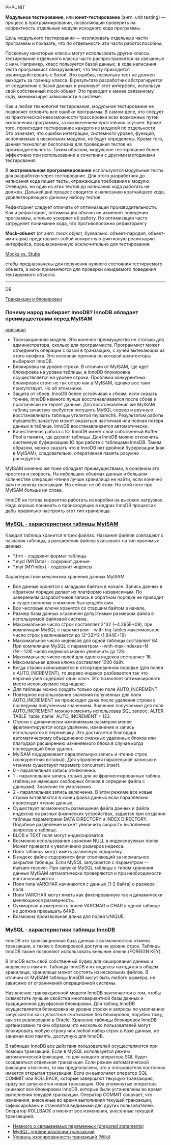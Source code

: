 PHPUNIT

<strong>Модульное тестирование</strong>, или <strong>юнит-тестирование</strong> (англ. unit testing) — процесс в программировании, позволяющий проверить на корректность отдельные модули исходного кода программы.
<p>Цель модульного тестирования — изолировать отдельные части программы и показать, что по отдельности эти части работоспособны.</p>
<p>Поскольку некоторые классы могут использовать другие классы, тестирование отдельного класса часто распространяется на связанные с ним. Например, класс пользуется базой данных; в ходе написания теста программист обнаруживает, что тесту приходится взаимодействовать с базой. Это ошибка, поскольку тест не должен выходить за границу класса. В результате разработчик абстрагируется от соединения с базой данных и реализует этот интерфейс, используя свой собственный mock-объект. Это приводит к менее связанному коду, минимизируя зависимости в системе.</p>
<p>Как и любая технология тестирования, модульное тестирование не позволяет отловить все ошибки программы. В самом деле, это следует из практической невозможности трассировки всех возможных путей выполнения программы, за исключением простейших случаев. Кроме того, происходит тестирование каждого из модулей по отдельности. Это означает, что ошибки интеграции, системного уровня, функций, исполняемых в нескольких модулях, не будут определены. Кроме того, данная технология бесполезна для проведения тестов на производительность. Таким образом, модульное тестирование более эффективно при использовании в сочетании с другими методиками тестирования.</p>
<p>В <strong>экстремальном программировании</strong> используются модульные тесты для разработки через тестирование. Для этого разработчик до написания кода пишет тесты, отражающие требования к модулю. Очевидно, ни один из этих тестов до написания кода работать не должен. Дальнейший процесс сводится к написанию кратчайшего кода, удовлетворяющего данному набору тестов.</p>
<p>Рефакторинг следует отличать от оптимизации производительности. Как и рефакторинг, оптимизация обычно не изменяет поведение программы, а только ускоряет её работу. Но оптимизация часто затрудняет понимание кода, что противоположно рефакторингу</p>
<p><strong>Mock-объект</strong> (от англ. mock object, буквально: объект-пародия, объект-имитация) представляет собой конкретную фиктивную реализацию интерфейса, предназначенную исключительно для тестирования.</p>
<a href="http://maxshulga-ru.blogspot.ru/2012/03/mock-vs-stub.html">Mocks vs. Stubs</a>
<p>стабы предназначены для получения нужного состояния тестируемого объекта, а моки применяются для проверки ожидаемого поведения тестируемого объекта.</p>
<hr/>
DB

<a href="http://datasql.ru/basesql/16.htm">Транзакции и блокировки</a>
<h3>Почему народ выбирает InnoDB? InnoDB обладает преимуществами перед MyISAM</h3>
<a href="http://www.pentarh.com/wp/2011/03/02/mysql-innodb-highload-optimization/">оригинал</a>
<ul>
  <li>Транзакционная модель. Это конечно преимущество не столько для администратора, сколько для программиста.       Программист может объединить операции с базой в транзакцию, с кучей вытекающих из этого профита. Это основная причина по которой архитекторы выбирают InnoDB.</li>
  <li>Блокировка на уровне строки. В отличии от MyISAM, где идет блокировка на уровне таблицы, в InnoDB блокировка осуществляется на уровне строки. Проблема конкурентных блокировок стоит не так остро как в MyISAM, однако все таки присутствует. Но об этом ниже.</li>
  <li>Защита от сбоев. InnoDB более устойчивая к сбоям, если сказать точнее, InnoDB намного лучше восстанавливается после сбоев и практически не теряет данные. Для восстановления же MyISAM таблиц зачастую требуется потушить MySQL сервер и вручную восстанавливать таблицы утилитой myisamchk. Результатом работы myisamchk зачастую может оказаться частичная или полная потеря данных в таблице. InnoDB восстанавливается автоматически.</li>
  <li>Качественная работа с IO. InnoDB имеет свой собственный Buffer Pool в памяти, где держит таблицы. Для InnoDB можно отключить системную буферизацию IO при работе с таблицами InnoDB. Таким образом, можно сказать что в InnoDB нет двойной буферизации (как в MyISAM), следовательно, оперативная память разумно расходуется.</li>
</ul>
<p>MyISAM конечно же тоже обладает преимуществами, в основном это простота и скорость. На небольших объемах данных и большом количестве операций чтения лучше хранилища не найти, если конечно вам не нужны транзакции. Но сейчас не об этом. На этой ноте про MyISAM больше ни слова.</p>

<p>InnoDB не готова корректно работать из коробки на высоких нагрузках. Надо хорошо понимать о происходящих в недрах InnoDB процессах дабы правильно настроить этот тип хранилища.</p>

<h3><a href="http://www.jeo.ru/mysql-harakteristiki-tablitsyi-myisam.html">MySQL - характеристики таблицы MyISAM</a></h3>
Каждая таблица хранится в трех файлах. Названия файлов совпадают с названия таблицы, а расширения файлов указывают на тип хранимых данных.
<ul>
<li>*.frm - содержит формат таблицы</li>
<li>*.myd (MYData) - содержит данные</li>
<li>*.myi (MYIndex) - содержит индексы</li>
</ul>
Характеристики механизма хранения данных MyISAM
<ul>
<li>Все данные хранятся с младшим байтом в начале. Запись данных в обратном порядке делает их платформо независимым. По заверениям разработчиков запись в обратном порядке не приводит к существенному снижению быстродействия.</li>
<li>Все числовые ключи хранятся со старшим байтом в начале.</li>
<li>Размер базы данных ограничен допустимым размером файла в используемой файловой системе.</li>
<li>Максимальное число строк составляет 2^32 (~4.295E+09), при компиляции MySQL с параметром --with-big-tables максимальное число строк увеличивается до (2^32)^2 (1.844E+19)</li>
<li>Максимальное число индексов для одной таблицы составляет 64. При компиляции MySQL с параметром --with-max-indexes=N (N&lt;=128) число индексов можно увеличить до 128.</li>
<li>Максимальное число полей для одного индекса составляет 16.</li>
<li>Максимальная длина ключа составляет 1000 байт.</li>
<li>Когда строки записываются в отсортированном порядке (для полей с AUTO_INCREMENT), то дерево индекса разбивается так что верхний узел содержит один ключ. Это позволяет оптимизировать место используемое под индекс.</li><li>Для таблицы можно создать только одно поле AUTO_INCREMENT.</li>
<li>Повторное использование значений полученных для поля AUTO_INCREMENT не происходит даже после удаления строки с последним полученным значением. Значения получаемые для поля AUTO_INCREMENT можно изменить использовав SQL запрос. ALTER TABLE `table_name` AUTO_INCREMENT = 123.</li><li>Строки с динамически изменяемым размером менее фрагментируются когда удаление, изменение и запись используются в перемешку. Это достигается благодаря автоматическому объединению смежных удаленных блоков или благодаря расширению изменяемого блока в случае когда последующий блок удален.</li><li>MyISAM поддерживает параллельную запись и чтение строк (конкурентная вставка). Для управления паралельной записью и чтением существует параметр concurrent_insert.</li>
<li>0 - параллельная запись отключенна.</li>
<li>1 - параллельная запись только для не фрагментированных таблиц (таблиц не имеющих свободных блоков в середине файла с данными). Значение по умолчанию.</li>
<li>2 - параллельная запись включенна. В этом режиме все новые строки вставляются в конец файла данных если параллельно происходит чтение данных.</li>
<li>Существует возможность размещения файла данных и файла индексов на разных физических устройствах, задается при создании таблицы параметрами DATA DIRECTORY и INDEX DIRECTORY. Подобное разделение может увеличить скорость выполнения запросов к таблице.</li>
<li>BLOB и TEXT поля могут индексироватся.</li>
<li>Возможно использование значения NULL в индексируемых полях. Может привести к увеличению размеров индекса.</li>
<li>Поля таблицы могут иметь различную кодировку.</li>
<li>В индекс файле содержится флаг отвечающий за нормальное закрытие таблицы. Если MySQL запускается с параметром --myisam-recover. При запуске MySQL таблицы с типом хранения данных MyISAM автоматически проверяются и при необходимости востанавливаются.</li>
<li>Поля типа VARCHAR начинаются с данных (1-2 байта) о размере поля.</li>
<li>Поля VARCHAR могут иметь как фиксированную так и динамически меняющиюся размерность.</li>
<li>Суммарная размерность полей VARCHAR и CHAR в одной таблице не должна превышать 64KB.</li>
<li>Возможна произвольная длина для полей UNIQUE. </li>
</ul>
<h3><a href="http://www.jeo.ru/mysql-harakteristiki-tablitsyi-innodb.html">MySQL - характеристики таблицы InnoDB</a></h3>
InnoDB это транзакционная база данных с возможностью отмены транзакции, а также с блокировкой доступа на уровне строк. Таблицы InnoDB также позволяют использовать внешние ключи (FOREIGN KEY).

<p>В InnoDB есть свой собственный буфер для кэширования данных и индексов в памяти. Таблицы InnoDB и их индексы находятся в общем хранилище, хранилище может состоять из нескольких файлов. В отличии от MyISAM таблицы InnoDB могут быть любого размера, не зависимо от ограничений операционной системы.</p>

<p>Назначение транзакционной модели InnoDB заключается в том, чтобы совместить лучшие свойства многовариантной базы данных и традиционной двухфазной блокировки. Для таблиц InnoDB осуществляется блокировка на уровне строки и запросы по умолчанию запускаются как целостное считывание без блокировок, подобно тому, как это реализовано в Oracle. Хранение таблицы блокировок InnoDB организовано таким образом что несколько пользователей могут блокировать любую строку или любой набор строк в базе данных, не занимая всю память, доступную для InnoDB.</p>

<p>В таблицах InnoDB все действия пользователей осуществляются при помощи транзакций. Если в MySQL используется режим автоматической фиксации, то для каждого оператора SQL будет создаваться отдельная транзакция. Если режим автоматической фиксации отключен, то мы предполагаем, что у пользователя постоянно имеется открытая транзакция. Если он выполняет оператор SQL COMMIT или ROLLBACK, которые завершают текущую транзакцию, сразу же запускается новая транзакция. Оба упомянутых оператора снимают все блокировки InnoDB, которые были установлены во время выполнения текущей транзакции. Оператор COMMIT означает, что изменения, внесенные во время выполнения текущей транзакции, зафиксированы и становятся видимыми для других пользователей. Оператор ROLLBACK отменяет все изменения, внесенные текущей транзакцией.</p>
<ul>
  <li><a href="http://habrahabr.ru/post/148446/">Немного о связываемых переменных (prepared statements)</a></li>
  <li><a href="http://habrahabr.ru/post/135217/">MySQL: уровни изоляции транзакций</a></li>
  <li><a href="http://ru.wikipedia.org/wiki/%D0%A3%D1%80%D0%BE%D0%B2%D0%B5%D0%BD%D1%8C_%D0%B8%D0%B7%D0%BE%D0%BB%D0%B8%D1%80%D0%BE%D0%B2%D0%B0%D0%BD%D0%BD%D0%BE%D1%81%D1%82%D0%B8_%D1%82%D1%80%D0%B0%D0%BD%D0%B7%D0%B0%D0%BA%D1%86%D0%B8%D0%B9">Уровень изолированности транзакций (Wiki)</a></li>
</ul>
